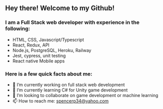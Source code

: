 ## Hey there! Welcome to my Github!

### I am a Full Stack web developer with experience in the following:
- HTML, CSS, Javascript/Typescript 
- React, Redux, API
- Node.js, PostgreSQL, Heroku, Railway
- Jest, cypress, unit testing
- React native Mobile apps

### Here is a few quick facts about me:

- 🔭 I’m currently working on full stack web development
- 🌱 I’m currently learning C# for Unity game development
- 👯 I’m looking to collaborate on game development or machine learning
- 📫 How to reach me: spencerp34@yahoo.com
